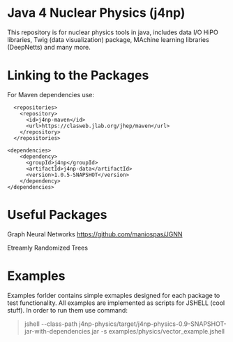 # Java 4 Nuclear Physics (j4np)

This repository is for nuclear physics tools in java, includes data I/O HiPO libraries,
Twig (data visualization) package, MAchine learning libraries (DeepNetts) and many more.

# Linking to the Packages

For Maven dependencies use:

```
  <repositories>
    <repository>
      <id>j4np-maven</id>
      <url>https://clasweb.jlab.org/jhep/maven</url>
    </repository>
  </repositories>

<dependencies> 
    <dependency>
      <groupId>j4np</groupId>
      <artifactId>j4np-data</artifactId>
      <version>1.0.5-SNAPSHOT</version>
    </dependency>
</dependencies>
```

# Useful Packages

Graph Neural Networks
https://github.com/maniospas/JGNN

Etreamly Randomized Trees


# Examples

Examples forlder contains simple exmaples designed for each
package to test functionality. All examples are implemented
as scripts for JSHELL (cool stuff). In order to run them use
command:

 >jshell --class-path j4np-physics/target/j4np-physics-0.9-SNAPSHOT-jar-with-dependencies.jar -s examples/physics/vector_example.jshell

